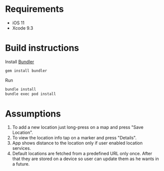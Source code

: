 # Requirements

* iOS 11
* Xcode 9.3

# Build instructions

Install [Bundler](http://bundler.io)

```bash
gem install bundler
```

Run

```bash
bundle install
bundle exec pod install
```

# Assumptions

1. To add a new location just long-press on a map and press "Save Location".
1. To view the location info tap on a marker and press "Details".
1. App shows distance to the location only if user enabled location services.
1. Default locations are fetched from a predefined URL only once. After that they are stored on a device so user can update them as he wants in a future.